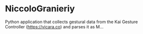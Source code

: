 # NiccoloGranieriy
Python application that collects gestural data from the Kai Gesture Controller (https://vicara.co) and parses it as M…
